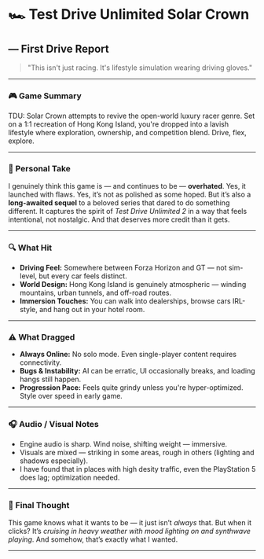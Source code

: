 # 🏎️ Test Drive Unlimited Solar Crown 
## — First Drive Report

> "This isn't just racing. It's lifestyle simulation wearing driving gloves."

---

### 🎮 Game Summary  
TDU: Solar Crown attempts to revive the open-world luxury racer genre. Set on a 1:1 recreation of Hong Kong Island, you're dropped into a lavish lifestyle where exploration, ownership, and competition blend. Drive, flex, explore.

---

### 🧠 Personal Take  
I genuinely think this game is — and continues to be — **overhated**. Yes, it launched with flaws. Yes, it’s not as polished as some hoped. But it’s also a **long-awaited sequel** to a beloved series that dared to do something different. It captures the spirit of *Test Drive Unlimited 2* in a way that feels intentional, not nostalgic. And that deserves more credit than it gets.

---

### 🔍 What Hit

- **Driving Feel:** Somewhere between Forza Horizon and GT — not sim-level, but every car feels distinct.
- **World Design:** Hong Kong Island is genuinely atmospheric — winding mountains, urban tunnels, and off-road routes.
- **Immersion Touches:** You can walk into dealerships, browse cars IRL-style, and hang out in your hotel room.

---

### ⚠️ What Dragged

- **Always Online:** No solo mode. Even single-player content requires connectivity.
- **Bugs & Instability:** AI can be erratic, UI occasionally breaks, and loading hangs still happen.
- **Progression Pace:** Feels quite grindy unless you're hyper-optimized. Style over speed in early game.

---

### 🎧 Audio / Visual Notes

- Engine audio is sharp. Wind noise, shifting weight — immersive.  
- Visuals are mixed — striking in some areas, rough in others (lighting and shadows especially).
- I have found that in places with high desity traffic, even the PlayStation 5 does lag; optimization needed.

---

### 🧠 Final Thought  
This game knows what it wants to be — it just isn’t *always* that. But when it clicks? It’s *cruising in heavy weather with mood lighting on and synthwave playing*. And somehow, that’s exactly what I wanted.

---
